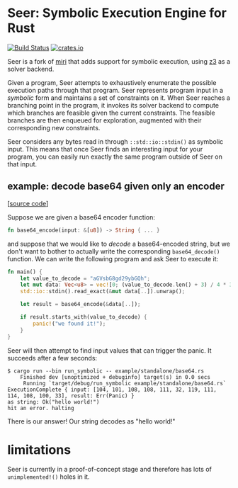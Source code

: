 # Seer: Symbolic Execution Engine for Rust

[![Build Status](https://travis-ci.org/dwrensha/seer.svg?branch=master)](https://travis-ci.org/dwrensha/seer)
[![crates.io](http://meritbadge.herokuapp.com/seer)](https://crates.io/crates/seer)

Seer is a fork of [miri](https://github.com/solson/miri)
that adds support for symbolic execution, using
[z3](https://github.com/Z3Prover/z3) as a solver backend.

Given a program, Seer attempts to exhaustively
enumerate the possible execution paths through that program.
Seer represents program input in a _symbolic_ form
and maintains a set of constraints on it.
When Seer reaches a branching point in the program, it
invokes its solver backend to compute which branches
are feasible given the current constraints. The feasible
branches are then enqueued for exploration, augmented with their
corresponding new constraints.

Seer considers any bytes read in through `::std::io::stdin()`
as symbolic input. This means that once
Seer finds an interesting input for your program,
you can easily run exactly the same program outside of Seer
on that input.

## example: decode base64 given only an encoder

[[source code](/example/standalone/base64.rs)]

Suppose we are given a base64 encoder function:

```rust
fn base64_encode(input: &[u8]) -> String { ... }
```

and suppose that we would like to _decode_ a base64-encoded string,
but we don't want to bother to actually write the corresponding
`base64_decode()` function. We can write the following program and
ask Seer to execute it:


```rust
fn main() {
    let value_to_decode = "aGVsbG8gd29ybGQh";
    let mut data: Vec<u8> = vec![0; (value_to_decode.len() + 3) / 4 * 3];
    std::io::stdin().read_exact(&mut data[..]).unwrap();

    let result = base64_encode(&data[..]);

    if result.starts_with(value_to_decode) {
        panic!("we found it!");
    }
}
```

Seer will then attempt to find input values that can trigger the panic.
It succeeds after a few seconds:

```
$ cargo run --bin run_symbolic -- example/standalone/base64.rs
    Finished dev [unoptimized + debuginfo] target(s) in 0.0 secs
     Running `target/debug/run_symbolic example/standalone/base64.rs`
ExecutionComplete { input: [104, 101, 108, 108, 111, 32, 119, 111, 114, 108, 100, 33], result: Err(Panic) }
as string: Ok("hello world!")
hit an error. halting

```

There is our answer! Our string decodes as "hello world!"

# limitations

Seer is currently in a proof-of-concept stage
and therefore has lots of `unimplemented!()` holes in it.

